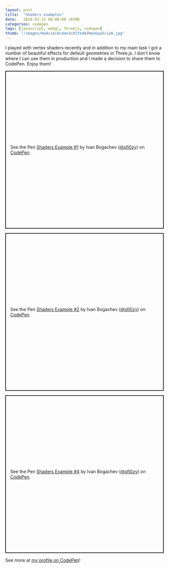 ```yaml
---
layout: post
title:  "Shaders examples"
date:   2020-03-15 00:00:00 +0300
categories: codepen
tags: [javascript, webgl, threejs, codepen]
thumb: "/images/6e4c1ec6c4ee3c01fe4839eebaa5c1a6.jpg"
---
```


I played with vertex shaders recently and in addition to my main task I got a number of beautiful effects for default geometries in Three.js. I don't know where I can use them in production and I made a decision to share them to CodePen. Enjoy them!

<p class="codepen" data-height="500" data-theme-id="light" data-default-tab="result" data-user="sfi0zy" data-slug-hash="NWqMPQm" style="height: 500px; box-sizing: border-box; display: flex; align-items: center; justify-content: center; border: 2px solid; margin: 1em 0; padding: 1em;" data-pen-title="Shaders Example #1">
  <span>See the Pen <a href="https://codepen.io/sfi0zy/pen/NWqMPQm">
  Shaders Example #1</a> by Ivan Bogachev (<a href="https://codepen.io/sfi0zy">@sfi0zy</a>)
  on <a href="https://codepen.io">CodePen</a>.</span>
</p>


<p class="codepen" data-height="500" data-theme-id="light" data-default-tab="result" data-user="sfi0zy" data-slug-hash="eYNrNOJ" style="height: 500px; box-sizing: border-box; display: flex; align-items: center; justify-content: center; border: 2px solid; margin: 1em 0; padding: 1em;" data-pen-title="Shaders Example #2">
  <span>See the Pen <a href="https://codepen.io/sfi0zy/pen/eYNrNOJ">
  Shaders Example #2</a> by Ivan Bogachev (<a href="https://codepen.io/sfi0zy">@sfi0zy</a>)
  on <a href="https://codepen.io">CodePen</a>.</span>
</p>


<p class="codepen" data-height="500" data-theme-id="light" data-default-tab="result" data-user="sfi0zy" data-slug-hash="RwPyPBd" style="height: 500px; box-sizing: border-box; display: flex; align-items: center; justify-content: center; border: 2px solid; margin: 1em 0; padding: 1em;" data-pen-title="Shaders Example #4">
  <span>See the Pen <a href="https://codepen.io/sfi0zy/pen/RwPyPBd">
  Shaders Example #4</a> by Ivan Bogachev (<a href="https://codepen.io/sfi0zy">@sfi0zy</a>)
  on <a href="https://codepen.io">CodePen</a>.</span>
</p>

<script async src="https://static.codepen.io/assets/embed/ei.js"></script>

See more at <a href='https://codepen.io/sfi0zy/'>my profile on CodePen</a>!

